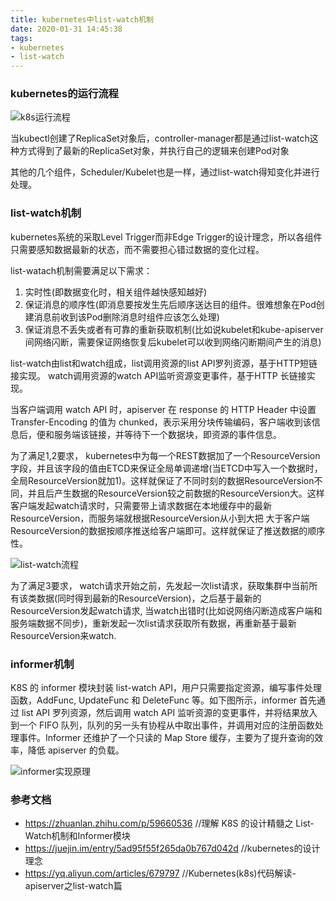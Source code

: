 ```yaml
---
title: kubernetes中list-watch机制
date: 2020-01-31 14:45:38
tags:
- kubernetes
- list-watch
---
```


### kubernetes的运行流程

![k8s运行流程](https://www.kubernetes.org.cn/img/2017/03/20170315101923.jpg)

当kubectl创建了ReplicaSet对象后，controller-manager都是通过list-watch这种方式得到了最新的ReplicaSet对象，并执行自己的逻辑来创建Pod对象

其他的几个组件，Scheduler/Kubelet也是一样，通过list-watch得知变化并进行处理。

### list-watch机制

kubernetes系统的采取Level Trigger而非Edge Trigger的设计理念，所以各组件只需要感知数据最新的状态，而不需要担心错过数据的变化过程。

list-watach机制需要满足以下需求：
1. 实时性(即数据变化时，相关组件越快感知越好)
2. 保证消息的顺序性(即消息要按发生先后顺序送达目的组件。很难想象在Pod创建消息前收到该Pod删除消息时组件应该怎么处理)
3. 保证消息不丢失或者有可靠的重新获取机制(比如说kubelet和kube-apiserver间网络闪断，需要保证网络恢复后kubelet可以收到网络闪断期间产生的消息)

list-watch由list和watch组成，list调用资源的list API罗列资源，基于HTTP短链接实现。 watch调用资源的watch API监听资源变更事件，基于HTTP 长链接实现。

当客户端调用 watch API 时，apiserver 在 response 的 HTTP Header 中设置 Transfer-Encoding 的值为 chunked，表示采用分块传输编码，客户端收到该信息后，便和服务端该链接，并等待下一个数据块，即资源的事件信息。

为了满足1,2要求， kubernetes中为每一个REST数据加了一个ResourceVersion字段，并且该字段的值由ETCD来保证全局单调递增(当ETCD中写入一个数据时，全局ResourceVersion就加1)。这样就保证了不同时刻的数据ResourceVersion不同，并且后产生数据的ResourceVersion较之前数据的ResourceVersion大。这样客户端发起watch请求时，只需要带上请求数据在本地缓存中的最新ResourceVersion，而服务端就根据ResourceVersion从小到大把 大于客户端ResourceVersion的数据按顺序推送给客户端即可。这样就保证了推送数据的顺序性。

![list-watch流程](https://user-gold-cdn.xitu.io/2018/4/20/162e11c7cc0a205a?imageslim.jpg)

为了满足3要求， watch请求开始之前，先发起一次list请求，获取集群中当前所有该类数据(同时得到最新的ResourceVersion)，之后基于最新的ResourceVersion发起watch请求, 当watch出错时(比如说网络闪断造成客户端和服务端数据不同步)，重新发起一次list请求获取所有数据，再重新基于最新ResourceVersion来watch.

### informer机制

K8S 的 informer 模块封装 list-watch API，用户只需要指定资源，编写事件处理函数，AddFunc, UpdateFunc 和 DeleteFunc 等。如下图所示，informer 首先通过 list API 罗列资源，然后调用 watch API 监听资源的变更事件，并将结果放入到一个 FIFO 队列，队列的另一头有协程从中取出事件，并调用对应的注册函数处理事件。Informer 还维护了一个只读的 Map Store 缓存，主要为了提升查询的效率，降低 apiserver 的负载。

![informer实现原理](http://wsfdl.oss-cn-qingdao.aliyuncs.com/listwatch.png)

### 参考文档

- https://zhuanlan.zhihu.com/p/59660536    //理解 K8S 的设计精髓之 List-Watch机制和Informer模块
- https://juejin.im/entry/5ad95f55f265da0b767d042d  //kubernetes的设计理念
- https://yq.aliyun.com/articles/679797  //Kubernetes(k8s)代码解读-apiserver之list-watch篇